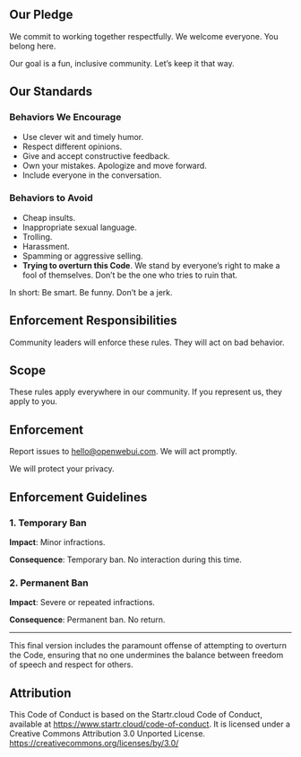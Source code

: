 ## Our Pledge

We commit to working together respectfully. We welcome everyone. You belong here.

Our goal is a fun, inclusive community. Let’s keep it that way.

## Our Standards

### Behaviors We Encourage

- Use clever wit and timely humor.
- Respect different opinions.
- Give and accept constructive feedback.
- Own your mistakes. Apologize and move forward.
- Include everyone in the conversation.

### Behaviors to Avoid

- Cheap insults.
- Inappropriate sexual language.
- Trolling.
- Harassment.
- Spamming or aggressive selling.
- **Trying to overturn this Code**. We stand by everyone’s right to make a fool of themselves. Don’t be the one who tries to ruin that.

In short: Be smart. Be funny. Don’t be a jerk.

## Enforcement Responsibilities

Community leaders will enforce these rules. They will act on bad behavior.

## Scope

These rules apply everywhere in our community. If you represent us, they apply to you.

## Enforcement

Report issues to hello@openwebui.com. We will act promptly.

We will protect your privacy.

## Enforcement Guidelines

### 1. Temporary Ban

**Impact**: Minor infractions.

**Consequence**: Temporary ban. No interaction during this time.

### 2. Permanent Ban

**Impact**: Severe or repeated infractions.

**Consequence**: Permanent ban. No return.

---

This final version includes the paramount offense of attempting to overturn the Code, ensuring that no one undermines the balance between freedom of speech and respect for others.

## Attribution

This Code of Conduct is based on the Startr.cloud Code of Conduct, available at <https://www.startr.cloud/code-of-conduct>. It is licensed under a Creative Commons Attribution 3.0 Unported License. <https://creativecommons.org/licenses/by/3.0/> 